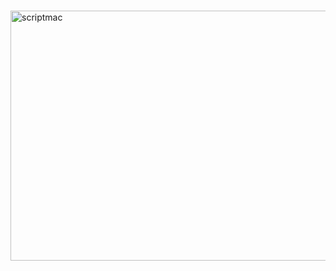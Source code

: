#


<img width="1492" height="400" alt="scriptmac" src="https://github.com/user-attachments/assets/1faf2a87-7dd7-4049-ad85-f50c6269cf17" />
